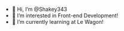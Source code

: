 - 👋 Hi, I’m @Shakey343
- 👀 I’m interested in Front-end Development!
- 🌱 I’m currently learning at Le Wagon!

<!---
Shakey343/Shakey343 is a ✨ special ✨ repository because its `README.md` (this file) appears on your GitHub profile.
You can click the Preview link to take a look at your changes.
--->
